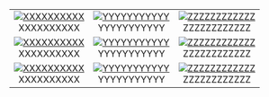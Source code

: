﻿| | | |
|:---------:|:---------:|:---------:|
|<a href="Examples/XXXXXXXXXX.md" target="_blank">![XXXXXXXXXX](Examples/resource/XXXXXXXXXX/thumbnail.png "XXXXXXXXXX")</a><br>XXXXXXXXXX|<a href="Examples/YYYYYYYYYYY.md" target="_blank">![YYYYYYYYYYY](Examples/resource/YYYYYYYYYYY/thumbnail.png "YYYYYYYYYYY")</a><br>YYYYYYYYYYY|<a href="Examples/ZZZZZZZZZZZZ.md" target="_blank">![ZZZZZZZZZZZZ](Examples/resource/ZZZZZZZZZZZZ/thumbnail.png "ZZZZZZZZZZZZ")</a><br>ZZZZZZZZZZZZ|
|<a href="Examples/XXXXXXXXXX.md" target="_blank">![XXXXXXXXXX](Examples/resource/XXXXXXXXXX/thumbnail.png "XXXXXXXXXX")</a><br>XXXXXXXXXX|<a href="Examples/YYYYYYYYYYY.md" target="_blank">![YYYYYYYYYYY](Examples/resource/YYYYYYYYYYY/thumbnail.png "YYYYYYYYYYY")</a><br>YYYYYYYYYYY|<a href="Examples/ZZZZZZZZZZZZ.md" target="_blank">![ZZZZZZZZZZZZ](Examples/resource/ZZZZZZZZZZZZ/thumbnail.png "ZZZZZZZZZZZZ")</a><br>ZZZZZZZZZZZZ|
|<a href="Examples/XXXXXXXXXX.md" target="_blank">![XXXXXXXXXX](Examples/resource/XXXXXXXXXX/thumbnail.png "XXXXXXXXXX")</a><br>XXXXXXXXXX|<a href="Examples/YYYYYYYYYYY.md" target="_blank">![YYYYYYYYYYY](Examples/resource/YYYYYYYYYYY/thumbnail.png "YYYYYYYYYYY")</a><br>YYYYYYYYYYY|<a href="Examples/ZZZZZZZZZZZZ.md" target="_blank">![ZZZZZZZZZZZZ](Examples/resource/ZZZZZZZZZZZZ/thumbnail.png "ZZZZZZZZZZZZ")</a><br>ZZZZZZZZZZZZ|